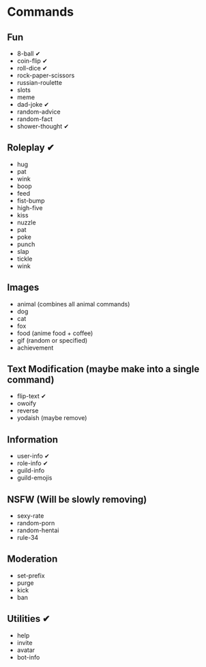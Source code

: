 # Commands

## Fun

-   8-ball ✔
-   coin-flip ✔
-   roll-dice ✔
-   rock-paper-scissors
-   russian-roulette
-   slots
-   meme
-   dad-joke ✔
-   random-advice
-   random-fact
-   shower-thought ✔

## Roleplay ✔

-   hug
-   pat
-   wink
-   boop
-   feed
-   fist-bump
-   high-five
-   kiss
-   nuzzle
-   pat
-   poke
-   punch
-   slap
-   tickle
-   wink

## Images

-   animal (combines all animal commands)
-   dog
-   cat
-   fox
-   food (anime food + coffee)
-   gif (random or specified)
-   achievement

## Text Modification (maybe make into a single command)

-   flip-text ✔
-   owoify
-   reverse
-   yodaish (maybe remove)

## Information

-   user-info ✔
-   role-info ✔
-   guild-info
-   guild-emojis

## NSFW (Will be slowly removing)

-   sexy-rate
-   random-porn
-   random-hentai
-   rule-34

## Moderation

-   set-prefix
-   purge
-   kick
-   ban

## Utilities ✔

-   help
-   invite
-   avatar
-   bot-info
